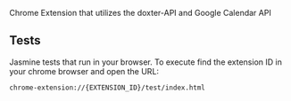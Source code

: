 Chrome Extension that utilizes the doxter-API and Google Calendar API

## Tests

Jasmine tests that run in your browser. To execute find the extension ID in your chrome browser and open the URL:

    chrome-extension://{EXTENSION_ID}/test/index.html
